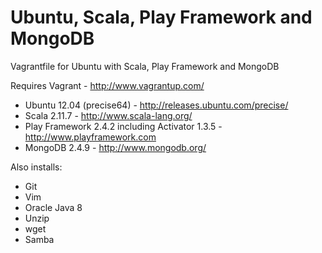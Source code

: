 Ubuntu, Scala, Play Framework and MongoDB
=========================================

Vagrantfile for Ubuntu with Scala, Play Framework and MongoDB

Requires Vagrant - http://www.vagrantup.com/

- Ubuntu 12.04 (precise64) - http://releases.ubuntu.com/precise/
- Scala 2.11.7 - http://www.scala-lang.org/
- Play Framework 2.4.2 including Activator 1.3.5 - http://www.playframework.com
- MongoDB 2.4.9 - http://www.mongodb.org/

Also installs:
- Git
- Vim
- Oracle Java 8
- Unzip
- wget
- Samba
